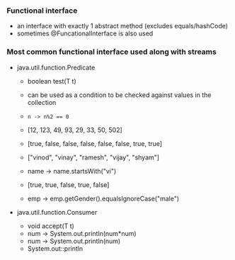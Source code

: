 ### Functional interface

- an interface with exactly 1 abstract method (excludes equals/hashCode)
- sometimes @FuncationalInterface is also used


### Most common functional interface used along with streams

- java.util.function.Predicate
    - boolean test(T t)
    - can be used as a condition to be checked against values in the collection
    - `n -> n%2 == 0`
    - [12, 123, 49, 93, 29, 33, 50, 502]
    - [true, false, false, false, false, false, true, true]

    - ["vinod", "vinay", "ramesh", "vijay", "shyam"]
    - name -> name.startsWith("vi")
    - [true, true, false, true, false]
    
    - emp -> emp.getGender().equalsIgnoreCase("male")

- java.util.function.Consumer
    - void accept(T t)
    - num -> System.out.println(num*num)
    - num -> System.out.println(num)
    - System.out::println